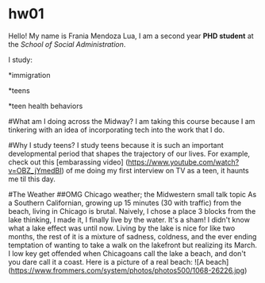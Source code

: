 # hw01
Hello! My name is Frania Mendoza Lua, I am a second year **PHD student** at the *School of Social Administration*. 

I study:

*immigration

*teens

*teen health behaviors

#What am I doing across the Midway?
I am taking this course because I am tinkering with an idea of incorporating tech into the work that I do. 

#Why I study teens?
I study teens because it is such an important developmental period that shapes the trajectory of our lives. For example, check out this [embarassing video] (https://www.youtube.com/watch?v=OBZ_jYmedBI) of me doing my first interview on TV as a teen, it haunts me til this day.  

#The Weather
##OMG Chicago weather; the Midwestern small talk topic
As a Southern Californian, growing up 15 minutes (30 with traffic) from the beach, living in Chicago is brutal. Naively, I chose a place 3 blocks from the lake thinking, I made it, I finally live by the water. It's a sham! I didn't know what a lake effect was until now. Living by the lake is nice for like two months, the rest of it is a mixture of sadness, coldness, and the ever ending temptation of wanting to take a walk on the lakefront but realizing its March. I low key get offended when Chicagoans call the lake a beach, and don't you dare call it a coast. Here is a picture of a real beach: 
![A beach] (https://www.frommers.com/system/photos/photos500/1068-26226.jpg)